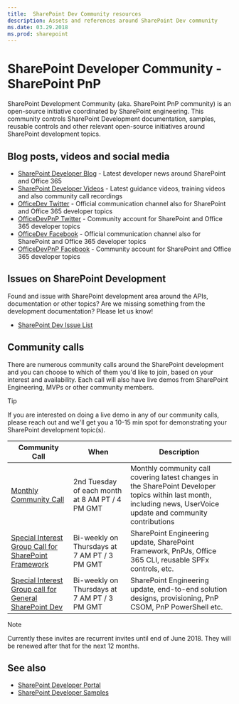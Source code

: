 ```yaml
---
title:  SharePoint Dev Community resources
description: Assets and references around SharePoint Dev community
ms.date: 03.29.2018
ms.prod: sharepoint
---
```


# SharePoint Developer Community - SharePoint PnP

SharePoint Development Community (aka. SharePoint PnP community) is an open-source initiative coordinated by SharePoint engineering. This community controls SharePoint Development documentation, samples, reusable controls and other relevant open-source initiatives around SharePoint development topics.

## Blog posts, videos and social media

* [SharePoint Developer Blog](http://dev.office.com/blogs) - Latest developer news around SharePoint and Office 365
* [SharePoint Developer Videos](http://aka.ms) - Latest guidance videos, training videos and also community call recordings
* [OfficeDev Twitter](https://twitter.com/officedev) - Official communication channel also for SharePoint and Office 365 developer topics
* [OfficeDevPnP Twitter](https://twitter.com/officedevpnp) - Community account for SharePoint and Office 365 developer topics
* [OfficeDev Facebook](https://www.facebook.com/OfficeDev/) - Official communication channel also for SharePoint and Office 365 developer topics
* [OfficeDevPnP Facebook](https://www.facebook.com/OfficeDevPnP/) - Community account for SharePoint and Office 365 developer topics


## Issues on SharePoint Development

Found and issue with SharePoint development area around the APIs, documentation or other topics? Are we missing something from the development documentation? Please let us know!

* [SharePoint Dev Issue List](https://github.com/SharePoint/sp-dev-docs/issues)

## Community calls

There are numerous community calls around the SharePoint development and you can choose to which of them you'd like to join, based on your interest and availability. Each call will also have live demos from SharePoint Engineering, MVPs or other community members. 

> [!TIP]
> If you are interested on doing a live demo in any of our community calls, please reach out and we'll get you a 10-15 min spot for demonstrating your SharePoint development topic(s).

| Community Call | When | Description |
|--------|--------|--------|
| [Monthly Community Call](https://aka.ms/sppnp-call) | 2nd Tuesday of each month at 8 AM PT / 4 PM GMT | Monthly community call covering latest changes in the SharePoint Developer topics within last month, including news, UserVoice update and community contributions |
| [Special Interest Group Call for SharePoint Framework](https://aka.ms/spdev-spfx-call) | Bi-weekly on Thursdays at 7 AM PT / 3 PM GMT | SharePoint Engineering update, SharePoint Framework, PnPJs, Office 365 CLI, reusable SPFx controls, etc. |
| [Special Interest Group call for General SharePoint Dev](https://aka.ms/spdev-sig-call) | Bi-weekly on Thursdays at 7 AM PT / 3 PM GMT | SharePoint Engineering update, end-to-end solution designs, provisioning, PnP CSOM, PnP PowerShell etc. |


> [!NOTE]
> Currently these invites are recurrent invites until end of June 2018. They will be renewed after that for the next 12 months.

## See also

- [SharePoint Developer Portal](http://aka.ms/spdev)
- [SharePoint Developer Samples](http://aka.ms/spdev-samples)
